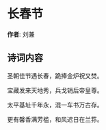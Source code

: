 # 长春节

**作者**: 刘兼

## 诗词内容

圣朝佳节遇长春，跪捧金炉祝又焚。

宝藏发来天地秀，兵戈销后帝皇尊。

太平基址千年永，混一车书万古存。

更有馨香满芳槛，和风迟日在兰荪。

